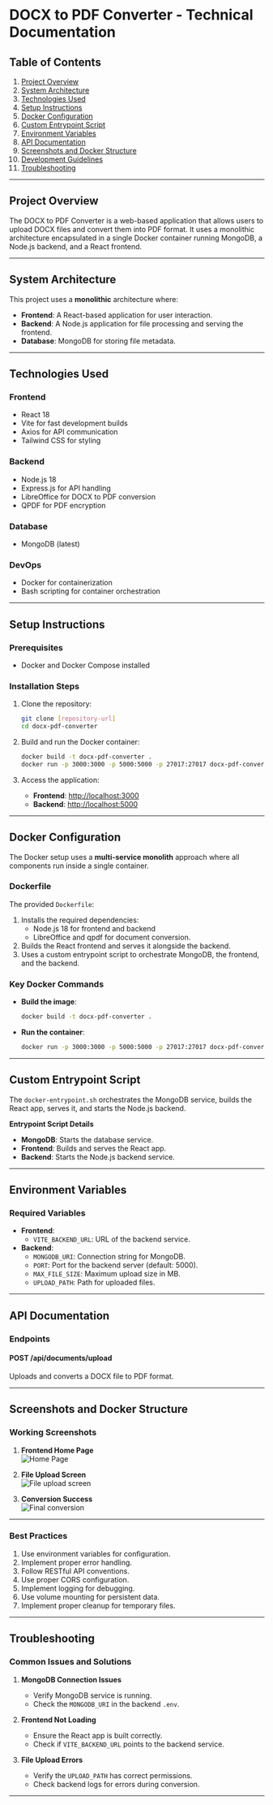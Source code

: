 
# DOCX to PDF Converter - Technical Documentation

## Table of Contents
1. [Project Overview](#project-overview)
2. [System Architecture](#system-architecture)
3. [Technologies Used](#technologies-used)
4. [Setup Instructions](#setup-instructions)
5. [Docker Configuration](#docker-configuration)
6. [Custom Entrypoint Script](#custom-entrypoint-script)
7. [Environment Variables](#environment-variables)
8. [API Documentation](#api-documentation)
9. [Screenshots and Docker Structure](#screenshots-and-docker-structure)
10. [Development Guidelines](#development-guidelines)
11. [Troubleshooting](#troubleshooting)

---

## Project Overview

The DOCX to PDF Converter is a web-based application that allows users to upload DOCX files and convert them into PDF format. It uses a monolithic architecture encapsulated in a single Docker container running MongoDB, a Node.js backend, and a React frontend.

---

## System Architecture

This project uses a **monolithic** architecture where:
- **Frontend**: A React-based application for user interaction.
- **Backend**: A Node.js application for file processing and serving the frontend.
- **Database**: MongoDB for storing file metadata.


---

## Technologies Used

### Frontend
- React 18
- Vite for fast development builds
- Axios for API communication
- Tailwind CSS for styling

### Backend
- Node.js 18
- Express.js for API handling
- LibreOffice for DOCX to PDF conversion
- QPDF for PDF encryption

### Database
- MongoDB (latest)

### DevOps
- Docker for containerization
- Bash scripting for container orchestration

---

## Setup Instructions

### Prerequisites
- Docker and Docker Compose installed

### Installation Steps
1. Clone the repository:
   ```bash
   git clone [repository-url]
   cd docx-pdf-converter
   ```

2. Build and run the Docker container:
   ```bash
   docker build -t docx-pdf-converter .
   docker run -p 3000:3000 -p 5000:5000 -p 27017:27017 docx-pdf-converter
   ```

3. Access the application:
   - **Frontend**: [http://localhost:3000](http://localhost:3000)
   - **Backend**: [http://localhost:5000](http://localhost:5000)

---

## Docker Configuration

The Docker setup uses a **multi-service monolith** approach where all components run inside a single container. 

### Dockerfile
The provided `Dockerfile`:
1. Installs the required dependencies:
   - Node.js 18 for frontend and backend
   - LibreOffice and qpdf for document conversion.
2. Builds the React frontend and serves it alongside the backend.
3. Uses a custom entrypoint script to orchestrate MongoDB, the frontend, and the backend.

### Key Docker Commands
- **Build the image**:
  ```bash
  docker build -t docx-pdf-converter .
  ```
- **Run the container**:
  ```bash
  docker run -p 3000:3000 -p 5000:5000 -p 27017:27017 docx-pdf-converter
  ```

---

## Custom Entrypoint Script

The `docker-entrypoint.sh` orchestrates the MongoDB service, builds the React app, serves it, and starts the Node.js backend.

**Entrypoint Script Details**
- **MongoDB**: Starts the database service.
- **Frontend**: Builds and serves the React app.
- **Backend**: Starts the Node.js backend service.

---

## Environment Variables

### Required Variables
- **Frontend**:
  - `VITE_BACKEND_URL`: URL of the backend service.
- **Backend**:
  - `MONGODB_URI`: Connection string for MongoDB.
  - `PORT`: Port for the backend server (default: 5000).
  - `MAX_FILE_SIZE`: Maximum upload size in MB.
  - `UPLOAD_PATH`: Path for uploaded files.

---

## API Documentation

### Endpoints

#### POST /api/documents/upload
Uploads and converts a DOCX file to PDF format.

---

## Screenshots and Docker Structure

### Working Screenshots
1. **Frontend Home Page**  
   ![Home Page](docs/images/home_screen.png)  

2. **File Upload Screen**  
   ![File upload screen](docs/images/File_upload.png)  

3. **Conversion Success**  
   ![Final conversion](docs/images/final_conversion.png)   


---

### Best Practices
1. Use environment variables for configuration.
2. Implement proper error handling.
3. Follow RESTful API conventions.
4. Use proper CORS configuration.
5. Implement logging for debugging.
6. Use volume mounting for persistent data.
7. Implement proper cleanup for temporary files.

---

## Troubleshooting

### Common Issues and Solutions

1. **MongoDB Connection Issues**
   - Verify MongoDB service is running.
   - Check the `MONGODB_URI` in the backend `.env`.

2. **Frontend Not Loading**
   - Ensure the React app is built correctly.
   - Check if `VITE_BACKEND_URL` points to the backend service.

3. **File Upload Errors**
   - Verify the `UPLOAD_PATH` has correct permissions.
   - Check backend logs for errors during conversion.

---

